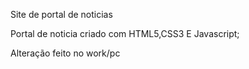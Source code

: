 Site de portal de noticias

Portal de noticia criado com HTML5,CSS3 E Javascript;

Alteração feito no work/pc